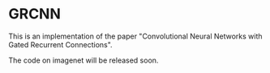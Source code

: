 # GRCNN
This is an implementation of the paper "Convolutional Neural Networks with Gated Recurrent Connections".

The code on imagenet will be released soon.

